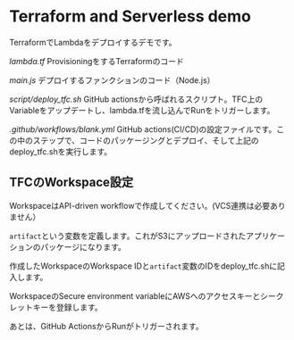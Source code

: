 # Terraform and Serverless demo

TerraformでLambdaをデプロイするデモです。

*lambda.tf*
ProvisioningをするTerraformのコード

*main.js*
デプロイするファンクションのコード（Node.js）

*script/deploy_tfc.sh*
GitHub actionsから呼ばれるスクリプト。TFC上のVariableをアップデートし、lambda.tfを流し込んでRunをトリガーします。

*.github/workflows/blank.yml*
GitHub actions(CI/CD)の設定ファイルです。この中のステップで、コードのパッケージングとデプロイ、そして上記のdeploy_tfc.shを実行します。

## TFCのWorkspace設定

WorkspaceはAPI-driven workflowで作成してください。(VCS連携は必要ありません）

`artifact`という変数を定義します。これがS3にアップロードされたアプリケーションのパッケージになります。

作成したWorkspaceのWorkspace IDと`artifact`変数のIDをdeploy_tfc.shに記入します。

WorkspaceのSecure environment variableにAWSへのアクセスキーとシークレットキーを登録します。

あとは、GitHub ActionsからRunがトリガーされます。
